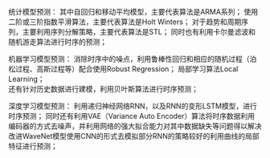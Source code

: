 统计模型预测：
            其中自回归和移动平均模型，主要代表算法是ARMA系列；
            使用二阶或三阶指数平滑算法，主要代表算法是Holt Winters；
            对于趋势和周期序列，主要利用序列分解策略，主要代表算法是STL；
            同时也有利用卡尔曼滤波和随机游走算法进行时序的预测；
                           
机器学习模型预测：
                消除时序中的噪点，利用鲁棒性回归和相应的随机过程（泊松过程、高斯过程等）配合使用Robust Regression；
                局部学习算法Local Learning；                
                还有针对历史数据进行建模，利用贝叶斯算法进行时序预测；
                
深度学习模型预测：
                 利用递归神经网络RNN，以及RNN的变形LSTM模型，进行时序预测；
                 同时还有利用VAE（Variance Auto Encoder）算法将时序数据利用编码器的方式去噪声，并利用网络的强大拟合能力对其中数据缺失等问题得以解决                  改进WaveNet模型使用CNN的形式去模拟部分RNN的策略较好的利用曲线的局部特征进行预测；
